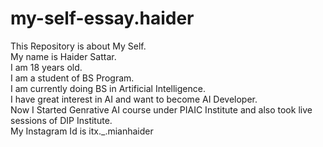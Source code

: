 # my-self-essay.haider
This Repository is about My Self.
<br>
My name is Haider Sattar.
<br>
I am 18 years old.
<br>
I am a student of BS Program.
<br>
I am currently doing BS in Artificial Intelligence.
<br>
I have great interest in AI and want to become AI Developer.
<br> 
Now I Started Genrative AI course under PIAIC Institute
and
 also took live sessions of DIP Institute.
<br>
My Instagram Id is itx._.mianhaider 
<br>

 
